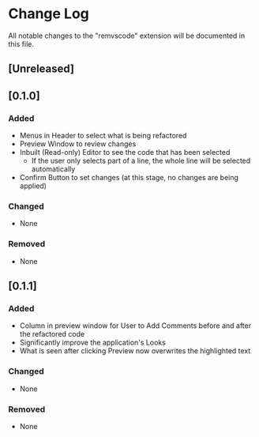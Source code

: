 # Change Log

All notable changes to the "remvscode" extension will be documented in this file.

## [Unreleased]

## [0.1.0]

### Added

- Menus in Header to select what is being refactored
- Preview Window to review changes
- Inbuilt (Read-only) Editor to see the code that has been selected
    - If the user only selects part of a line, the whole line will be selected
      automatically
- Confirm Button to set changes (at this stage, no changes are being applied)

### Changed
- None

### Removed
- None

## [0.1.1]

### Added

- Column in preview window for User to Add Comments before and after the
  refactored code
- Significantly improve the application's Looks
- What is seen after clicking Preview now overwrites the highlighted text

### Changed
- None

### Removed
- None